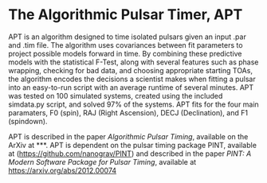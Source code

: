# The Algorithmic Pulsar Timer, APT
APT is an algorithm designed to time isolated pulsars given an input .par and .tim file. The algorithm uses covariances between fit parameters to project possible models forward in time. By combining these predictive models with the statistical F-Test, along with several features such as phase wrapping, checking for bad data, and choosing appropriate starting TOAs, the algorithm encodes the decisions a scientist makes when fitting a pulsar into an easy-to-run script with an average runtime of several minutes. APT was tested on 100 simulated systems, created using the included simdata.py script, and solved 97% of the systems. APT fits for the four main paramaters, F0 (spin), RAJ (Right Ascension), DECJ (Declination), and F1 (spindown). 

APT is described in the paper *Algorithmic Pulsar Timing*, available on the ArXiv at ***. 
APT is dependent on the pulsar timing package PINT, available at (https://github.com/nanograv/PINT) and described in the paper *PINT: A Modern Software Package for Pulsar Timing*, available at https://arxiv.org/abs/2012.00074
